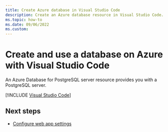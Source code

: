 ```yaml
---
title: Create Azure database in Visual Studio Code
description: Create an Azure database resource in Visual Studio Code. 
ms.topic: how-to
ms.date: 09/06/2022
ms.custom:
---
```


# Create and use a database on Azure with Visual Studio Code

An Azure Database for PostgreSQL server resource provides you with a PostgreSQL server. 


[!INCLUDE [Visual Studio Code](../../includes/visual-studio-code-database-extension.md)]

## Next steps

* [Configure web app settings](../configure-web-app-settings.md)
